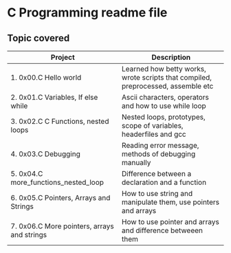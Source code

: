 # C Programming readme file

## Topic covered
 
|    Project                                           |       Description                              |
|------------------------------------------------------|------------------------------------------------|
| 1. 0x00.C Hello world                                |   Learned how betty works, wrote scripts that compiled, preprocessed, assemble etc|
| 2. 0x01.C Variables, If else while                   |   Ascii characters, operators and  how to use while loop|
| 3. 0x02.C C Functions, nested loops                  |  Nested loops, prototypes, scope of variables, headerfiles and gcc|
| 4. 0x03.C Debugging                                  |  Reading error message, methods of debugging manually|
| 5. 0x04.C more_functions_nested_loop                 |  Difference between a declaration and a function|
| 6. 0x05.C Pointers, Arrays and Strings               | How to use string and manipulate them, use pointers and arrays|
| 7. 0x06.C More pointers, arrays and strings          |  How to use pointer and arrays and difference betweeen them|

